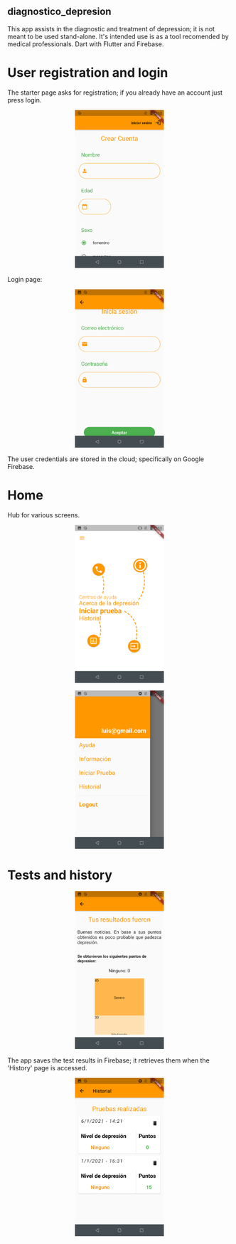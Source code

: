 ## diagnostico_depresion
This app assists in the diagnostic and treatment of depression; it is not meant to be used stand-alone. It's intended use is as a tool recomended by medical professionals.
Dart with Flutter and Firebase.

# User registration and login
The starter page asks for registration; if you already have an account just press login.
<p align="center">
  <img src='imgs/1.png' width='200'/>
</p>
Login page:
<p align="center">
  <img src='imgs/3.png' width='200'/>
</p>

The user credentials are stored in the cloud; specifically on Google Firebase.

# Home
Hub for various screens.
<p align="center">
  <img src='imgs/4.png' width='200'/>
</p>
<p align="center">
  <img src='imgs/5.png' width='200'/>
</p>

# Tests and history
<p align="center">
  <img src='imgs/8.png' width='200'/>
</p>

The app saves the test results in Firebase; it retrieves them when the 'History' page is accessed.

<p align="center">
  <img src='imgs/9.png' width='200'/>
</p>
